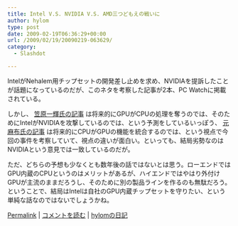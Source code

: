 ```yaml
---
title: Intel V.S. NVIDIA V.S. AMD三つどもえの戦いに
author: hylom
type: post
date: 2009-02-19T06:36:29+00:00
url: /2009/02/19/20090219-063629/
category:
  - Slashdot

---
```

IntelがNehalem用チップセットの開発差し止めを求め、NVIDIAを提訴したことが話題になっているのだが、このネタを考察した記事が2本、PC Watchに掲載されている。

しかし、   [笠原一輝氏の記事][1] は将来的にGPUがCPUの処理を奪うのでは、そのためにIntelがNVIDIAを攻撃しているのでは、という予測をしているいっぽう、   [元麻布氏の記事][2] は将来的にCPUがGPUの機能を統合するのでは、という視点で今回の事件を考察していて、視点の違いが面白い。といっても、結局劣勢なのはNVIDIAという意見では一致しているのだが。

ただ、どちらの予想も少なくとも数年後の話ではないとは思う。ローエンドではGPU内蔵のCPUというのはメリットがあるが、ハイエンドではやはり外付けGPUが主流のままだろうし、そのために別の製品ラインを作るのも無駄だろう。ということで、結局はIntelは自社のGPU内蔵チップセットを守りたい、という単純な話なのではないでしょうかね。

  [Permalink][3] |   [コメントを読む][4] |   [hylomの日記][5]

 [1]: http://pc.watch.impress.co.jp/docs/2009/0219/ubiq247.htm
 [2]: http://pc.watch.impress.co.jp/docs/2009/0219/hot599.htm
 [3]: http://slashdot.jp/~hylom/journal/467950
 [4]: http://slashdot.jp/~hylom/journal/467950#acomments
 [5]: http://slashdot.jp/~hylom/journal/
